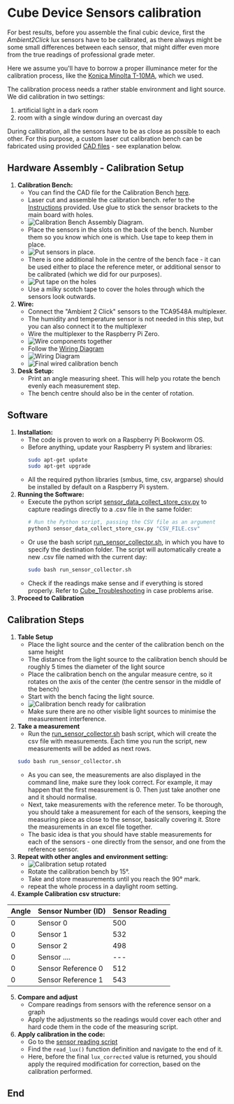# Cube Device Sensors calibration

For best results, before you assemble the final cubic device, first the _Ambient2Click_ lux sensors have to be calibrated, as there always might be some small differences between each sensor, that might differ even more from the true readings of professional grade meter.

Here we assume you'll have to borrow a proper illuminance meter for the calibration process, like the [Konica Minolta T-10MA](https://www.konicaminolta.eu/eu-en/hardware/measuring-instruments/light-and-display-measurement/illuminance-meters/t-10a-t-10ma), which we used.

The calibration process needs a rather stable environment and light source. We did calibration in two settings:
1. artificial light in a dark room
2. room with a single window during an overcast day

During callibration, all the sensors have to be as close as possible to each other. For this purpose, a custom laser cut calibration bench can be fabricated using provided [CAD files](../src/hardware/Calibration_Bench.dwg) - see explanation below.

## Hardware Assembly - Calibration Setup

1. **Calibration Bench:**
	- You can find the CAD file for the Calibration Bench [here](../src/hardware/Calibration_Bench.dwg).
	- Laser cut and assemble the calibration bench. refer to the [Instructions](Images/Calibration_Bench_Assembly_Diagram.png) provided. Use glue to stick the sensor brackets to the main board with holes.
	- ![Calibration Bench Assembly Diagram](Images/Calibration_Bench_Assembly_Diagram.png).
	- Place the sensors in the slots on the back of the bench. Number them so you know which one is which. Use tape to keep them in place.
	- ![Put sensors in place](Images/Cube_Calibration_02.png).
	- There is one additional hole in the centre of the bench face - it can be used either to place the reference meter, or additional sensor to be calibrated (which we did for our purposes).
	- ![Put tape on the holes](Images/Cube_Calibration_04.png)
	- Use a milky scotch tape to cover the holes through which the sensors look outwards.
2. **Wire:**
   - Connect the "Ambient 2 Click" sensors to the TCA9548A multiplexer.
   - The humidity and temperature sensor is not needed in this step, but you can also connect it to the multiplexer
   - Wire the multiplexer to the Raspberry Pi Zero.
   - ![Wire components together](Images/Cube_Calibration_03.png)
   - Follow the [Wiring Diagram](Images/Wiring_Diagram.png)
   - ![Wiring Diagram](Images/Wiring_Diagram.png)
   - ![Final wired calibration bench](Images/Cube_Calibration_05.png)
3. **Desk Setup:**
	- Print an angle measuring sheet. This will help you rotate the bench evenly each measurement step.
	- The bench centre should also be in the center of rotation.

## Software

1. **Installation:**
   - The code is proven to work on a Raspberry Pi Bookworm OS.
   - Before anything, update your Raspberry Pi system and libraries:
     ```bash
     sudo apt-get update
	 sudo apt-get upgrade
     ```
	- All the required python libraries (smbus, time, csv, argparse) should be installed by default on a Raspberry Pi system.
2. **Running the Software:**
   - Execute the python script [sensor_data_collect_store_csv.py](../src/code/sensor_data_collect_store_csv.py) to capture readings directly to a .csv file in the same folder:
     ```bash
     # Run the Python script, passing the CSV file as an argument
	 python3 sensor_data_collect_store_csv.py "CSV_FILE.csv"
     ```
   - Or use the bash script [run_sensor_collector.sh](../src/code/run_sensor_collector.sh), in which you have to specify the destination folder. The script will automatically create a new .csv file named with the current day:
     ```bash
     sudo bash run_sensor_collector.sh
     ```
   - Check if the readings make sense and if everything is stored properly. Refer to [Cube_Troubleshooting](04_Cube_TroubleShooting.md) in case problems arise.
3. **Proceed to Calibration**

## Calibration Steps

1. **Table Setup**
	- Place the light source and the center of the calibration bench on the same height
	- The distance from the light source to the calibration bench should be roughly 5 times the diameter of the light source
	- Place the calibration bench on the angular measure centre, so it rotates on the axis of the center (the centre sensor in the middle of the bench)
	- Start with the bench facing the light source.
	- ![Calibration bench ready for calibration](Images/Cube_Calibration_06.png)
	- Make sure there are no other visible light sources to minimise the measurement interference.
2. **Take a measurement**
 	- Run the [run_sensor_collector.sh](../src/code/run_sensor_collector.sh) bash script, which will create the csv file with measurements. Each time you run the script, new measurements will be added as next rows.
	```bash
	sudo bash run_sensor_collector.sh
	```
 	- As you can see, the measurements are also displayed in the command line, make sure they look correct. For example, it may happen that the first measurement is 0. Then just take another one and it should normalise.
	- Next, take measurements with the reference meter. To be thorough, you should take a measurement for each of the sensors, keeping the measuring piece as close to the sensor, basically covering it. Store the measurements in an excel file together.
	- The basic idea is that you should have stable measurements for each of the sensors - one directly from the sensor, and one from the reference sensor.
4. **Repeat with other angles and environment setting:**
	- ![Calibration setup rotated](Images/Cube_Calibration_07.png)
	- Rotate the calibration bench by 15°.
	- Take and store measurements until you reach the 90° mark.
	- repeat the whole process in a daylight room setting.
5. **Example Calibration csv structure:**

| Angle | Sensor Number (ID) | Sensor Reading |
| ----- | ------------------ | -------------- |
| 0     | Sensor 0           | 500            |
| 0     | Sensor 1           | 532            |
| 0     | Sensor 2           | 498            |
| 0     | Sensor ....        | ---            |
| 0     | Sensor Reference 0 | 512            |
| 0     | Sensor Reference 1 | 543            |

5. **Compare and adjust**
	- Compare readings from sensors with the reference sensor on a graph
	- Apply the adjustments so the readings would cover each other and hard code them in the code of the measuring script.
6. **Apply calibration in the code:**
	- Go to the [sensor reading script](../src/code/sensor_data_collect_store_csv.py)
	- Find the `read_lux()` function definition and navigate to the end of it.
	- Here, before the final `lux_corrected` value is returned, you should apply the required modification for correction, based on the calibration performed.

## End
